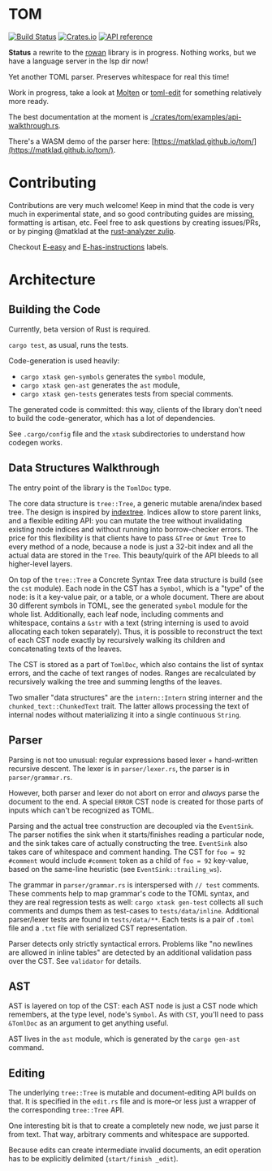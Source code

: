 # TOM

[![Build Status](https://travis-ci.org/matklad/tom.svg?branch=master)](https://travis-ci.org/matklad/tom)
[![Crates.io](https://img.shields.io/crates/v/tom.svg)](https://crates.io/crates/tom)
[![API reference](https://docs.rs/tom/badge.svg)](https://docs.rs/tom/)


**Status** a rewrite to the [rowan](https://github.com/rust-analyzer/rowan) library is in progress.
Nothing works, but we have a language server in the lsp dir now!

Yet another TOML parser. Preserves whitespace for real this time!

Work in progress, take a look at
[Molten](https://github.com/LeopoldArkham/Molten) or
[toml-edit](https://github.com/ordian/toml_edit) for something
relatively more ready.

The best documentation at the moment is
[./crates/tom/examples/api-walkthrough.rs](./crates/tom/examples/api-walkthrough.rs).

There's a WASM demo of the parser here: [https://matklad.github.io/tom/](https://matklad.github.io/tom/).


# Contributing

Contributions are very much welcome! Keep in mind that the code is
very much in experimental state, and so good contributing guides are
missing, formatting is artisan, etc. Feel free to ask questions by
creating issues/PRs, or by pinging @matklad at the
[rust-analyzer zulip](https://rust-lang.zulipchat.com/#narrow/stream/185405-t-compiler.2Fwg-rls-2.2E0).

Checkout [E-easy](https://github.com/matklad/tom/issues?q=is%3Aopen+is%3Aissue+label%3AE-easy)
and [E-has-instructions](https://github.com/matklad/tom/issues?q=is%3Aopen+is%3Aissue+label%3AE-has-instructions) labels.


# Architecture

## Building the Code

Currently, beta version of Rust is required.

`cargo test`, as usual, runs the tests.

Code-generation is used heavily:

  * `cargo xtask gen-symbols` generates the `symbol` module,
  * `cargo xtask gen-ast` generates the `ast` module,
  * `cargo xtask gen-tests` generates tests from special comments.

The generated code is committed: this way, clients of the library don't
need to build the code-generator, which has a lot of dependencies.

See `.cargo/config` file and the `xtask` subdirectories to understand how
codegen works.

## Data Structures Walkthrough

The entry point of the library is the `TomlDoc` type.

The core data structure is `tree::Tree`, a generic mutable arena/index
based tree. The design is inspired by
[indextree](https://github.com/saschagrunert/indextree). Indices allow
to store parent links, and a flexible editing API: you can mutate the
tree without invalidating existing node indices and without running
into borrow-checker errors. The price for this flexibility is that
clients have to pass `&Tree` or `&mut Tree` to every method of a node,
because a node is just a 32-bit index and all the actual data are
stored in the `Tree`. This beauty/quirk of the API bleeds to all
higher-level layers.

On top of the `tree::Tree` a Concrete Syntax Tree data structure is
build (see the `cst` module). Each node in the CST has a `Symbol`,
which is a "type" of the node: is it a key-value pair, or a table, or
a whole document. There are about 30 different symbols in TOML, see
the generated `symbol` module for the whole list. Additionally, each
leaf node, including comments and whitespace, contains a `&str` with a
text (string interning is used to avoid allocating each token
separately). Thus, it is possible to reconstruct the text of each CST
node exactly by recursively walking its children and concatenating
texts of the leaves.

The CST is stored as a part of `TomlDoc`, which also contains the list
of syntax errors, and the cache of text ranges of nodes. Ranges are
recalculated by recursively walking the tree and summing lengths of
the leaves.

Two smaller "data structures" are the `intern::Intern` string interner
and the `chunked_text::ChunkedText` trait. The latter allows
processing the text of internal nodes without materializing it into a
single continuous `String`.

## Parser

Parsing is not too unusual: regular expressions based lexer +
hand-written recursive descent. The lexer is in `parser/lexer.rs`, the
parser is in `parser/grammar.rs`.

However, both parser and lexer do not abort on error and *always*
parse the document to the end. A special `ERROR` CST node is created
for those parts of inputs which can't be recognized as TOML.

Parsing and the actual tree construction are decoupled via the
`EventSink`. The parser notifies the sink when it starts/finishes
reading a particular node, and the sink takes care of actually
constructing the tree. `EventSink` also takes care of whitespace and
comment handing. The CST for `foo = 92 #comment` would include
`#comment` token as a child of `foo = 92` key-value, based on the
same-line heuristic (see `EventSink::trailing_ws`).

The grammar in `parser/grammar.rs` is interspersed with `// test`
comments. These comments help to map grammar's code to the TOML
syntax, and they are real regression tests as well: `cargo xtask gen-test`
collects all such comments and dumps them as test-cases to
`tests/data/inline`. Additional parser/lexer tests are found in
`tests/data/**`. Each tests is a pair of `.toml` file and a `.txt`
file with serialized CST representation.

Parser detects only strictly syntactical errors. Problems like "no
newlines are allowed in inline tables" are detected by an additional
validation pass over the CST. See `validator` for details.

## AST

AST is layered on top of the CST: each AST node is just a CST node
which remembers, at the type level, node's `Symbol`. As with `CST`,
you'll need to pass `&TomlDoc` as an argument to get anything useful.

AST lives in the `ast` module, which is generated by the `cargo
gen-ast` command.

## Editing

The underlying `tree::Tree` is mutable and document-editing API builds
on that. It is specified in the `edit.rs` file and is more-or less
just a wrapper of the corresponding `tree::Tree` API.

One interesting bit is that to create a completely new node, we just
parse it from text. That way, arbitrary comments and whitespace are
supported.

Because edits can create intermediate invalid documents, an edit
operation has to be explicitly delimited (`start/finish _edit`).
